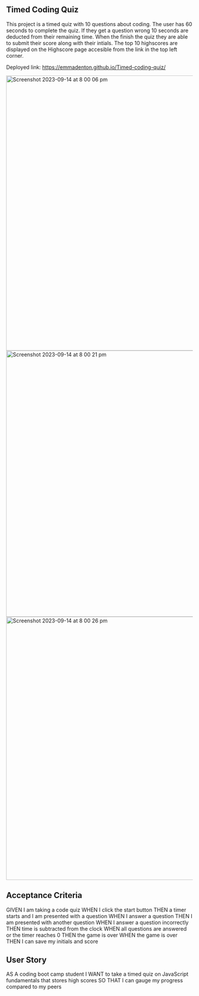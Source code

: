 ## Timed Coding Quiz

This project is a timed quiz with 10 questions about coding. The user has 60 seconds to complete the quiz. If they get a question wrong 10 seconds are deducted from their remaining time. When the finish the quiz they are able to submit their score along with their intials. The top 10 highscores are displayed on the Highscore page accesible from the link in the top left corner.

Deployed link: https://emmadenton.github.io/Timed-coding-quiz/

<img width="741" alt="Screenshot 2023-09-14 at 8 00 06 pm" src="https://github.com/EmmaDenton/Timed-coding-quiz/assets/141465015/9d53f1b1-a8d1-4cbe-901a-98fa5b5b639a">

<img width="717" alt="Screenshot 2023-09-14 at 8 00 21 pm" src="https://github.com/EmmaDenton/Timed-coding-quiz/assets/141465015/69c11984-9cee-4532-a3bb-6b5488f81a35">

<img width="709" alt="Screenshot 2023-09-14 at 8 00 26 pm" src="https://github.com/EmmaDenton/Timed-coding-quiz/assets/141465015/f1f60165-6aa0-4ee7-8611-0883b8200b09">

## Acceptance Criteria
GIVEN I am taking a code quiz
WHEN I click the start button
THEN a timer starts and I am presented with a question
WHEN I answer a question
THEN I am presented with another question
WHEN I answer a question incorrectly
THEN time is subtracted from the clock
WHEN all questions are answered or the timer reaches 0
THEN the game is over
WHEN the game is over
THEN I can save my initials and score

## User Story

AS A coding boot camp student
I WANT to take a timed quiz on JavaScript fundamentals that stores high scores
SO THAT I can gauge my progress compared to my peers
